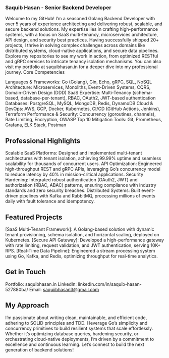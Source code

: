 ### Saquib Hasan - Senior Backend Developer
Welcome to my GitHub! I’m a seasoned Golang Backend Developer with over 5 years of experience architecting and delivering robust, scalable, and secure backend solutions. My expertise lies in crafting high-performance systems, with a focus on SaaS multi-tenancy, microservices architecture, API design, and security best practices. Having successfully shipped 20+ projects, I thrive in solving complex challenges across domains like distributed systems, cloud-native applications, and secure data pipelines.
Explore my repositories to see my work in action, from optimized RESTful and gRPC services to intricate tenancy isolation mechanisms. You can also visit my portfolio at saquibhasan.in for a deeper dive into my professional journey.
Core Competencies

Languages & Frameworks: Go (Golang), Gin, Echo, gRPC, SQL, NoSQL
Architecture: Microservices, Monoliths, Event-Driven Systems, CQRS, Domain-Driven Design (DDD)
SaaS Expertise: Multi-Tenancy (schema-based, database-per-tenant), RBAC, OAuth2, JWT-based authentication
Databases: PostgreSQL, MySQL, MongoDB, Redis, DynamoDB
Cloud & DevOps: AWS, GCP, Docker, Kubernetes, CI/CD (GitHub Actions, Jenkins), Terraform
Performance & Security: Concurrency (goroutines, channels), Rate Limiting, Encryption, OWASP Top 10 Mitigation
Tools: Git, Prometheus, Grafana, ELK Stack, Postman

## Professional Highlights

Scalable SaaS Platforms: Designed and implemented multi-tenant architectures with tenant isolation, achieving 99.99% uptime and seamless scalability for thousands of concurrent users.
API Optimization: Engineered high-throughput REST and gRPC APIs, leveraging Go’s concurrency model to reduce latency by 40% in mission-critical applications.
Security Hardening: Integrated robust authentication (OAuth2, JWT) and authorization (RBAC, ABAC) patterns, ensuring compliance with industry standards and zero security breaches.
Distributed Systems: Built event-driven pipelines with Kafka and RabbitMQ, processing millions of events daily with fault tolerance and idempotency.

## Featured Projects

[SaaS Multi-Tenant Framework]: A Golang-based solution with dynamic tenant provisioning, schema isolation, and horizontal scaling, deployed on Kubernetes.
[Secure API Gateway]: Developed a high-performance gateway with rate limiting, request validation, and JWT authentication, serving 10K+ RPS.
[Real-Time Data Pipeline]: Engineered a stream processing system using Go, Kafka, and Redis, optimizing throughput for real-time analytics.

## Get in Touch

Portfolio: saquibhasan.in
LinkedIn: linkedin.com/in/saquib-hasan-527880ba/
Email: saquiibhasan3@gmail.com

## My Approach
I’m passionate about writing clean, maintainable, and efficient code, adhering to SOLID principles and TDD. I leverage Go’s simplicity and concurrency primitives to build resilient systems that scale effortlessly. Whether it’s optimizing database queries, hardening security, or orchestrating cloud-native deployments, I’m driven by a commitment to excellence and continuous learning.
Let’s connect to build the next generation of backend solutions!
